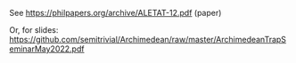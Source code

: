 See https://philpapers.org/archive/ALETAT-12.pdf (paper)

Or, for slides: https://github.com/semitrivial/Archimedean/raw/master/ArchimedeanTrapSeminarMay2022.pdf

